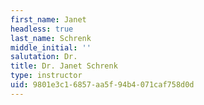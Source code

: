 ```yaml
---
first_name: Janet
headless: true
last_name: Schrenk
middle_initial: ''
salutation: Dr.
title: Dr. Janet Schrenk
type: instructor
uid: 9801e3c1-6857-aa5f-94b4-071caf758d0d
---
```

